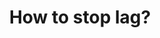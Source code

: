 ---
title: 'How to stop lag?'
redirect_to:
  - 'https://discuss.pencil2d.org/t/how-to-stop-lag/1244'
---